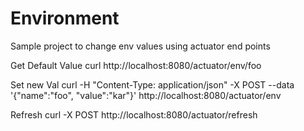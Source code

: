 # Environment
Sample project to change env values using actuator end points


Get Default Value
 curl http://localhost:8080/actuator/env/foo

Set new Val
 curl -H "Content-Type: application/json" -X POST --data '{"name":"foo", "value":"kar"}' http://localhost:8080/actuator/env 

Refresh 
curl -X POST http://localhost:8080/actuator/refresh
